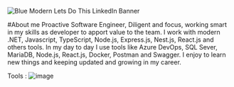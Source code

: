 ![Blue Modern Lets Do This LinkedIn Banner](https://github.com/HancerMercede/HancerMercede/assets/78920052/300dcfd7-ee62-40ab-bb6f-3f54f4979f2e)

#About me
Proactive Software Engineer, Diligent and focus, working smart in my skills as developer to apport value to the team.
I work with modern .NET, Javascript, TypeScript, Node.js, Express.js, Nest.js, React.js and others tools.
In my day to day I use tools like Azure DevOps, SQL Sever, MariaDB, Node.js, React.js, Docker, Postman and Swagger. I enjoy to learn new things and keeping updated and growing in my career.

Tools : 
![image](https://github.com/HancerMercede/HancerMercede/assets/78920052/295e51c4-756b-4d01-9365-22541eefe239)


